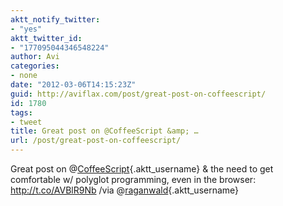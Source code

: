 ```yaml
---
aktt_notify_twitter:
- "yes"
aktt_twitter_id:
- "177095044346548224"
author: Avi
categories:
- none
date: "2012-03-06T14:15:23Z"
guid: http://aviflax.com/post/great-post-on-coffeescript/
id: 1780
tags:
- tweet
title: Great post on @CoffeeScript &amp; …
url: /post/great-post-on-coffeescript/
---
```

Great post on @[CoffeeScript](http://twitter.com/CoffeeScript){.aktt_username} & the need to get comfortable w/ polyglot programming, even in the browser: <a href="http://t.co/AVBlR9Nb" rel="nofollow">http://t.co/AVBlR9Nb</a> /via @[raganwald](http://twitter.com/raganwald){.aktt_username}